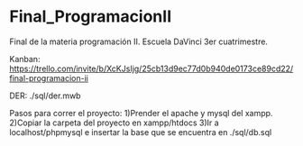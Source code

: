 # Final_ProgramacionII
Final de la materia programación II.
Escuela DaVinci 3er cuatrimestre.

Kanban:
https://trello.com/invite/b/XcKJsIjg/25cb13d9ec77d0b940de0173ce89cd22/final-programacion-ii

DER:
./sql/der.mwb

Pasos para correr el proyecto:
1)Prender el apache y mysql del xampp.
2)Copiar la carpeta del proyecto en xampp/htdocs
3)Ir a localhost/phpmysql e insertar la base que se encuentra en ./sql/db.sql

